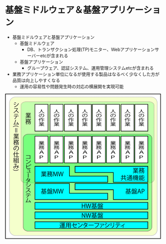 # 基盤ミドルウェア＆基盤アプリケーション

* 基盤ミドルウェアと基盤アプリケーション
    * 基盤ミドルウェア
        * DB、トランザクション処理(TP)モニター、Webアプリケーションサーバーetcが含まれる
    * 基盤アプリケーション
        * グループウェア、認証システム、運用管理システムetcが含まれる
* 業務アプリケーション単位になるが使用する製品はなるべく少なくした方が品質は向上しやすくなる
    * 運用の容易性や問題発生時の対応の横展開を実現可能

![architecture_00](image/architecture_00.gif)
